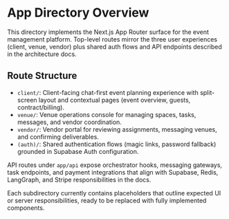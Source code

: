 # App Directory Overview

This directory implements the Next.js App Router surface for the event management platform. Top-level routes mirror the three user experiences (client, venue, vendor) plus shared auth flows and API endpoints described in the architecture docs.

## Route Structure
- `client/`: Client-facing chat-first event planning experience with split-screen layout and contextual pages (event overview, guests, contract/billing).
- `venue/`: Venue operations console for managing spaces, tasks, messages, and vendor coordination.
- `vendor/`: Vendor portal for reviewing assignments, messaging venues, and confirming deliverables.
- `(auth)/`: Shared authentication flows (magic links, password fallback) grounded in Supabase Auth configuration.

API routes under `app/api` expose orchestrator hooks, messaging gateways, task endpoints, and payment integrations that align with Supabase, Redis, LangGraph, and Stripe responsibilities in the docs.

Each subdirectory currently contains placeholders that outline expected UI or server responsibilities, ready to be replaced with fully implemented components.
